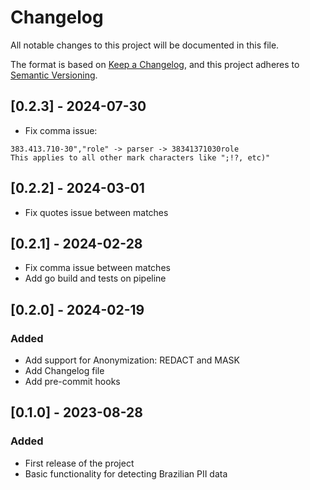 # Changelog

All notable changes to this project will be documented in this file.

The format is based on [Keep a Changelog](https://keepachangelog.com/en/1.0.0/),
and this project adheres to [Semantic Versioning](https://semver.org/spec/v2.0.0.html).

## [0.2.3] - 2024-07-30
- Fix comma issue:

```shell
383.413.710-30","role" -> parser -> 38341371030role
This applies to all other mark characters like ";!?, etc)"
```

## [0.2.2] - 2024-03-01
- Fix quotes issue between matches

## [0.2.1] - 2024-02-28
- Fix comma issue between matches
- Add go build and tests on pipeline

## [0.2.0] - 2024-02-19

### Added
- Add support for Anonymization: REDACT and MASK
- Add Changelog file
- Add pre-commit hooks

## [0.1.0] - 2023-08-28

### Added
- First release of the project
- Basic functionality for detecting Brazilian PII data
